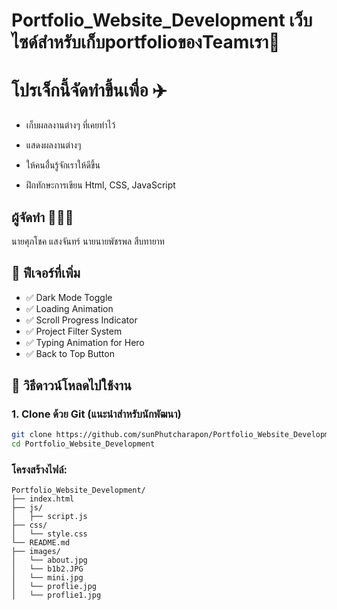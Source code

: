 # Portfolio_Website_Development เว็บไซด์สำหรับเก็บportfolioของTeamเรา📝

# โปรเจ็กนี้จัดทำขึ้นเพื่อ ✈️
* เก็บผลลงานต่างๆ ที่เคยทำไว้

* แสดงผลงานต่างๆ 

* ให้คนอื่่นรู้จักเราให้ดีขึ้น

* ฝึกทักษะการเขียน Html, CSS, JavaScript
## ผู้จัดทำ 🧑‍🤝‍🧑
นายศุภโชค แสงจันทร์ 
นายนายพัชรพล สืบทายาท
## 🚀 ฟีเจอร์ที่เพิ่ม
- ✅ Dark Mode Toggle
- ✅ Loading Animation
- ✅ Scroll Progress Indicator
- ✅ Project Filter System
- ✅ Typing Animation for Hero
- ✅ Back to Top Button 
## 🔽 วิธีดาวน์โหลดไปใช้งาน
### 1. Clone ด้วย Git (แนะนำสำหรับนักพัฒนา)
```bash
git clone https://github.com/sunPhutcharapon/Portfolio_Website_Development.git
cd Portfolio_Website_Development
```
### โครงสร้างไฟล์:
```
Portfolio_Website_Development/
├── index.html
├── js/
│   ├── script.js
├── css/
│   └── style.css
└── README.md
├── images/
│   └── about.jpg
│   └── b1b2.JPG
│   └── mini.jpg
│   └── proflie.jpg
│   └── proflie1.jpg
```
